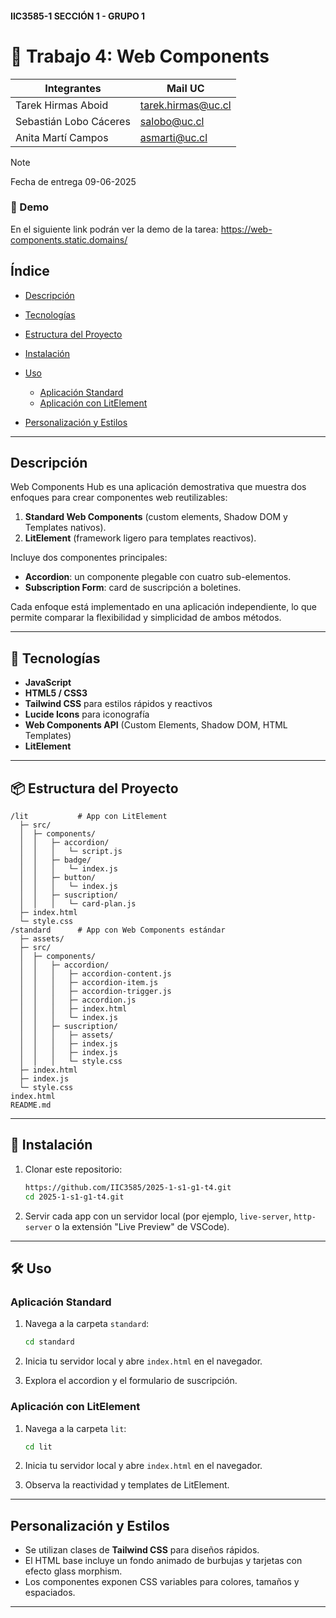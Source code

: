#### IIC3585-1 SECCIÓN 1 - GRUPO 1
# 🤖 Trabajo 4: Web Components


| Integrantes | Mail UC |
|-|-|
| Tarek Hirmas Aboid | tarek.hirmas@uc.cl |
| Sebastián Lobo Cáceres | salobo@uc.cl|
| Anita Martí Campos | asmarti@uc.cl |

> [!NOTE]
> Fecha de entrega 09-06-2025


### :book: Demo
En el siguiente link podrán ver la demo de la tarea: https://web-components.static.domains/



## Índice

* [Descripción](#descripción)
* [Tecnologías](#tecnologías)
* [Estructura del Proyecto](#estructura-del-proyecto)
* [Instalación](#instalación)
* [Uso](#uso)

  * [Aplicación Standard](#aplicación-standard)
  * [Aplicación con LitElement](#aplicación-con-litelement)
* [Personalización y Estilos](#personalización-y-estilos)

---

## Descripción

Web Components Hub es una aplicación demostrativa que muestra dos enfoques para crear componentes web reutilizables:

1. **Standard Web Components** (custom elements, Shadow DOM y Templates nativos).
2. **LitElement** (framework ligero para templates reactivos).

Incluye dos componentes principales:

* **Accordion**: un componente plegable con cuatro sub-elementos.
* **Subscription Form**: card de suscripción a boletines.

Cada enfoque está implementado en una aplicación independiente, lo que permite comparar la flexibilidad y simplicidad de ambos métodos.

---

## 🤖 Tecnologías

* **JavaScript**
* **HTML5 / CSS3**
* **Tailwind CSS** para estilos rápidos y reactivos
* **Lucide Icons** para iconografía
* **Web Components API** (Custom Elements, Shadow DOM, HTML Templates)
* **LitElement**

---

## 📦 Estructura del Proyecto

```
/lit           # App con LitElement
  ├─ src/
  │  ├─ components/
  │  │   ├─ accordion/
  │  │   │   └─ script.js
  │  │   ├─ badge/
  │  │   │   └─ index.js
  │  │   ├─ button/
  │  │   │   └─ index.js
  │  │   ├─ suscription/
  │  │   │   └─ card-plan.js
  ├─ index.html
  └─ style.css
/standard      # App con Web Components estándar 
  ├─ assets/
  ├─ src/
  │  ├─ components/
  │  │   ├─ accordion/
  │  │   │   ├─ accordion-content.js
  │  │   │   ├─ accordion-item.js
  │  │   │   ├─ accordion-trigger.js
  │  │   │   ├─ accordion.js
  │  │   │   ├─ index.html
  │  │   │   └─ index.js
  │  │   ├─ suscription/
  │  │   │   ├─ assets/
  │  │   │   ├─ index.js
  │  │   │   ├─ index.js
  │  │   │   └─ style.css
  ├─ index.html
  ├─ index.js
  └─ style.css
index.html
README.md
```

---

## 🚀 Instalación

1. Clonar este repositorio:

   ```bash
   https://github.com/IIC3585/2025-1-s1-g1-t4.git
   cd 2025-1-s1-g1-t4.git
   ```
2. Servir cada app con un servidor local (por ejemplo, `live-server`, `http-server` o la extensión "Live Preview" de VSCode).

---

## 🛠️ Uso

### Aplicación Standard

1. Navega a la carpeta `standard`:

   ```bash
   cd standard
   ```
2. Inicia tu servidor local y abre `index.html` en el navegador.
3. Explora el accordion y el formulario de suscripción.

### Aplicación con LitElement

1. Navega a la carpeta `lit`:

   ```bash
   cd lit
   ```
2. Inicia tu servidor local y abre `index.html` en el navegador.
3. Observa la reactividad y templates de LitElement.

---

## Personalización y Estilos

* Se utilizan clases de **Tailwind CSS** para diseños rápidos.
* El HTML base incluye un fondo animado de burbujas y tarjetas con efecto glass morphism.
* Los componentes exponen CSS variables para colores, tamaños y espaciados.

---
